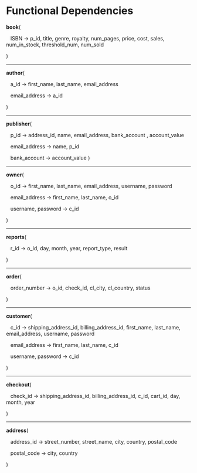 # Functional Dependencies 

**book**(
  
  &nbsp;&nbsp; ISBN &rarr; p_id, title, genre, royalty, num_pages, price, cost, sales, num_in_stock, threshold_num, num_sold
  
  )

---

**author**(

  &nbsp;&nbsp; a_id &rarr; first_name, last_name, email_address

  &nbsp;&nbsp; email_address &rarr; a_id
 
)

---

**publisher**(

  &nbsp;&nbsp; p_id &rarr; address_id, name, email_address, bank_account , account_value

  &nbsp;&nbsp; email_address &rarr; name, p_id

  &nbsp;&nbsp; bank_account &rarr; account_value
)

---

**owner**(

  &nbsp;&nbsp; o_id &rarr; first_name, last_name, email_address, username, password

  &nbsp;&nbsp; email_address &rarr; first_name, last_name, o_id

  &nbsp;&nbsp; username, password &rarr; c_id

)

---

**reports**(

  &nbsp;&nbsp; r_id &rarr; o_id, day, month, year, report_type, result
  
)

---

**order**(

  &nbsp;&nbsp; order_number &rarr; o_id, check_id, cl_city, cl_country, status
  
)

---

**customer**(

  &nbsp;&nbsp; c_id &rarr; shipping_address_id, billing_address_id, first_name, last_name, email_address, username, password
  
  &nbsp;&nbsp; email_address &rarr; first_name, last_name, c_id

  &nbsp;&nbsp; username, password &rarr; c_id

)

---

**checkout**(

  &nbsp;&nbsp; check_id &rarr; shipping_address_id, billing_address_id, c_id, cart_id, day, month, year

)

---

**address**(

  &nbsp;&nbsp; address_id &rarr; street_number, street_name, city, country, postal_code

  &nbsp;&nbsp; postal_code &rarr; city, country

)